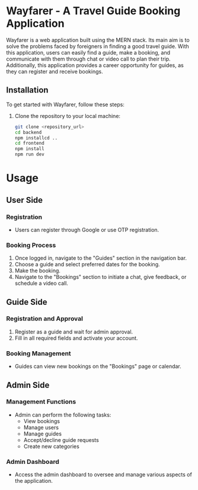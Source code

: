 # Wayfarer - A Travel Guide Booking Application

Wayfarer is a web application built using the MERN stack. Its main aim is to solve the problems faced by foreigners in finding a good travel guide. With this application, users can easily find a guide, make a booking, and communicate with them through chat or video call to plan their trip. Additionally, this application provides a career opportunity for guides, as they can register and receive bookings.

## Installation

To get started with Wayfarer, follow these steps:

1. Clone the repository to your local machine:
   ```bash
   git clone <repository_url>
   cd backend
   npm installcd ..
   cd frontend
   npm install
   npm run dev

# Usage

## User Side

### Registration
- Users can register through Google or use OTP registration.

### Booking Process
1. Once logged in, navigate to the "Guides" section in the navigation bar.
2. Choose a guide and select preferred dates for the booking.
3. Make the booking.
4. Navigate to the "Bookings" section to initiate a chat, give feedback, or schedule a video call.

## Guide Side

### Registration and Approval
1. Register as a guide and wait for admin approval.
2. Fill in all required fields and activate your account.

### Booking Management
- Guides can view new bookings on the "Bookings" page or calendar.

## Admin Side

### Management Functions
- Admin can perform the following tasks:
  - View bookings
  - Manage users
  - Manage guides
  - Accept/decline guide requests
  - Create new categories

### Admin Dashboard
- Access the admin dashboard to oversee and manage various aspects of the application.



